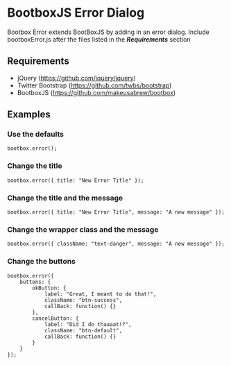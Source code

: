 # BootboxJS Error Dialog
Bootbox Error extends BootBoxJS by adding in an error dialog. Include bootboxError.js after the files listed in the ***Requirements*** section

## Requirements
- jQuery (https://github.com/jquery/jquery)
- Twitter Bootstrap (https://github.com/twbs/bootstrap)
- BootboxJS (https://github.com/makeusabrew/bootbox)

## Examples

### Use the defaults
`bootbox.error();`

### Change the title
`bootbox.error({ title: "New Error Title" });`

### Change the title and the message
`bootbox.error({ title: "New Error Title", message: "A new message" });`

### Change the wrapper class and the message
`bootbox.error({ className: "text-danger", message: "A new message" });`

### Change the buttons
```
bootbox.error({ 
    buttons: { 
        okButton: {
            label: "Great, I meant to do that!",
            className: "btn-success", 
            callBack: function() {} 
        },
        cancelButton: {
            label: "Did I do thaaaat!?",
            className: "btn-default", 
            callBack: function() {} 
        }
    }
});
```
